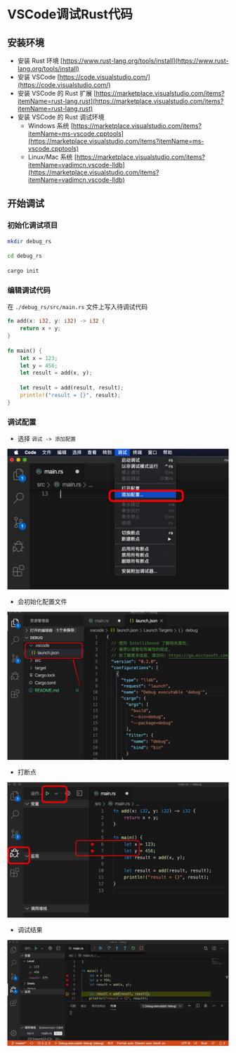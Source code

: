 # VSCode调试Rust代码

## 安装环境

- 安装 Rust 环境  [https://www.rust-lang.org/tools/install](https://www.rust-lang.org/tools/install)
- 安装 VSCode [https://code.visualstudio.com/](https://code.visualstudio.com/)
- 安装 VSCode 的 Rust 扩展  [https://marketplace.visualstudio.com/items?itemName=rust-lang.rust](https://marketplace.visualstudio.com/items?itemName=rust-lang.rust)
- 安装 VSCode 的 Rust 调试环境
    - Windows 系统 [https://marketplace.visualstudio.com/items?itemName=ms-vscode.cpptools](https://marketplace.visualstudio.com/items?itemName=ms-vscode.cpptools)
    - Linux/Mac 系统 [https://marketplace.visualstudio.com/items?itemName=vadimcn.vscode-lldb](https://marketplace.visualstudio.com/items?itemName=vadimcn.vscode-lldb)

## 开始调试

### 初始化调试项目

```sh
mkdir debug_rs

cd debug_rs

cargo init
```

### 编辑调试代码

在 `./debug_rs/src/main.rs` 文件上写入待调试代码

```rust
fn add(x: i32, y: i32) -> i32 {
    return x + y;
}

fn main() {
    let x = 123;
    let y = 456;
    let result = add(x, y);

    let result = add(result, result);
    println!("result = {}", result);
}
```

### 调试配置

- 选择 `调试 -> 添加配置`

![debug_rs_001](./image/vscode-debug-rust-01.jpg)

- 会初始化配置文件

![debug_rs_002](./image/vscode-debug-rust-02.jpg)

- 打断点

![debug_rs_003](./image/vscode-debug-rust-03.jpg)

- 调试结果

![debug_rs_debug](./image/vscode-debug-rust-04.jpg)
